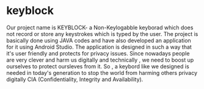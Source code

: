 # keyblock
Our project name is KEYBLOCK- a Non-Keylogabble keyborad which does not record or store any keystrokes which is typed by the user.
The project is basically done using JAVA codes and have also developed an application for it using Android Studio.
The application is designed in such a way that it's user friendly and protects for privacy issues.
Since nowadays people are very clever and harm us digitally and technically , we need to boost up ourselves to protect oursleves from it.
So , a keybord like we designed is needed in today's generation to stop the world from harming others privacy digitally CIA (Confidentiality, Integrity and Availability).

